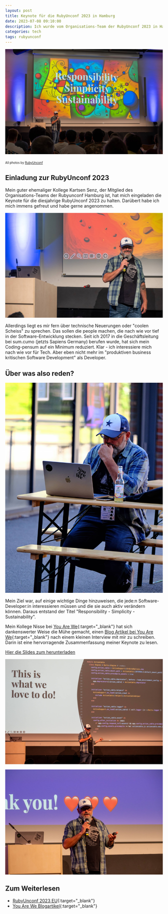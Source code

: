 ```yaml
---
layout: post
title: Keynote für die RubyUnconf 2023 in Hamburg
date: 2023-07-08 09:10:00
description: Ich wurde vom Organisations-Team der RubyUnconf 2023 in Hamburg eingeladen die Keynote zu halten
categories: tech
tags: rubyunconf
---
```


![RubyUnconf 2023 - Keynote Andy Wenk](/assets/images/ruby-unconf-5.jpg)

<span style="font-size: 0.7em">All photos by <a href="https://2023.rubyunconf.eu/">RubyUnconf</a></span>

## Einladung zur RubyUnconf 2023

Mein guter ehemaliger Kollege Kartsen Senz, der Mitglied des Organisations-Teams der Rubyunconf Hamburg ist, hat mich eingeladen die Keynote für die diesjahrige RubyUnconf 2023 zu halten. Darübert habe ich mich immens gefreut und habe gerne angenommen. 

![RubyUnconf 2023 - Keynote Andy Wenk](/assets/images/ruby-unconf-1.jpg)

Allerdings liegt es mir fern über technische Neuerungen oder "coolen Scheiss" zu sprechen. Das sollen die people machen, die nach wie vor tief in der Software-Entwicklung stecken. Seit ich 2017 in die Geschäftsleitung bei sum.cumo (jetzts Sapiens Germany) berufen wurde, hat sich mein Coding-pensum auf ein Minimum reduziert. Klar - ich interessiere mich nach wie vor für Tech. Aber eben nicht mehr im "produktiven business kritischen Software Development" als Developer. 

## Über was also reden? 

![RubyUnconf 2023 - Keynote Andy Wenk](/assets/images/ruby-unconf-2.jpg)

Mein Ziel war, auf einige wichtige Dinge hinzuweisen, die jede:n Software-Developer:in interessieren müssen und die sie auch aktiv verändern können. Daraus entstand der Titel "Responsibility - Simplicity - Sustainability". 

Mein Kollege Nisse bei [You Are We](https://www.youarewe.eu){:target="_blank"} hat sich dankenswerter Weise die Mühe gemacht, einen [Blog Artikel bei You Are We](https://youarewe.eu/verantwortung-einfachheit-und-nachhaltigkeit){:target="_blank"} nach einem kleinen Interview mit mir zu schreiben. Darin ist eine hervorragende Zusammenfassung meiner Keynote zu lesen.

[Hier die Slides zum herunterladen](/assets/pdf/2023-Ruby-UnConf-Keynote-Andy-Wenk-final-compressed-1.pdf)

![RubyUnconf 2023 - Keynote Andy Wenk](/assets/images/ruby-unconf-3.jpg)

![RubyUnconf 2023 - Keynote Andy Wenk](/assets/images/ruby-unconf-4.jpg)

## Zum Weiterlesen

* [RubyUnconf 2023 EU](https://2023.rubyunconf.eu/){:target="_blank"}
* [You Are We Blogartikel](https://youarewe.eu/verantwortung-einfachheit-und-nachhaltigkeit){:target="_blank"}

